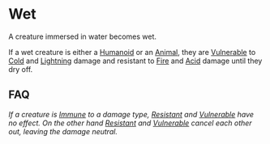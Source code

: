 # Wet

A creature immersed in water becomes wet.

If a wet creature is either a [Humanoid](../../Resources%20for%20GMs/Creatures/Creature%20Types/Humanoid.md) or an [Animal](../../Resources%20for%20GMs/Creatures/Creature%20Types/Animal.md), they are [Vulnerable](Vulnerable.md) to [Cold](../Combat/Damage%20Types/Cold.md) and [Lightning](../Combat/Damage%20Types/Lightning.md) damage and resistant to [Fire](../../Magic/Spells/Spell%20Domains/Fire.md) and [Acid](../Combat/Damage%20Types/Acid.md) damage until they dry off.

## FAQ

*If a creature is [Immune](Immune.md) to a damage type, [Resistant](Resistant.md) and [Vulnerable](Vulnerable.md) have no effect. On the other hand [Resistant](Resistant.md) and [Vulnerable](Vulnerable.md) cancel each other out, leaving the damage neutral.*

